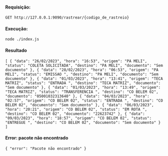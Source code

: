 #### Requisição:

`GET http://127.0.0.1:9090/rastrear/{codigo_de_rastreio}`

#### Execução:

`node ./index.js`

#### Resultado

`[
{
"data": "26/02/2023",
"hora": "16:53",
"origem": "PA MELI",
"status": "COLETA SOLICITADA",
"destino": "PA MELI",
"documento": "Sem documento"
},
{
"data": "28/02/2023",
"hora": "06:53",
"origem": "PA MELI",
"status": "EMISSAO ",
"destino": "PA MELI",
"documento": "Sem documento"
},
{
"data": "01/03/2023",
"hora": "13:41",
"origem": "TECA MATRIZ",
"status": "ENTRADA ",
"destino": "TECA MATRIZ",
"documento": "Sem documento"
},
{
"data": "01/03/2023",
"hora": "13:49",
"origem": "TECA MATRIZ",
"status": "TRANSFERENCIA ",
"destino": "CO BELEM 02",
"documento": "05001032313640"
},
{
"data": "04/03/2023",
"hora": "02:57",
"origem": "CO BELEM 02",
"status": "ENTRADA ",
"destino": "CO BELEM 02",
"documento": "Sem documento"
},
{
"data": "06/03/2023",
"hora": "20:21",
"origem": "CO BELEM 02",
"status": "EM ROTA ",
"destino": "CO BELEM 02",
"documento": "22623742"
},
{
"data": "09/03/2023",
"hora": "18:57",
"origem": "CO BELEM 02",
"status": "ENTREGUE ",
"destino": "CO BELEM 02",
"documento": "Sem documento"
}
]`

#### Error: pacote não encontrado

`{
"error": "Pacote não encontrado"
}`
